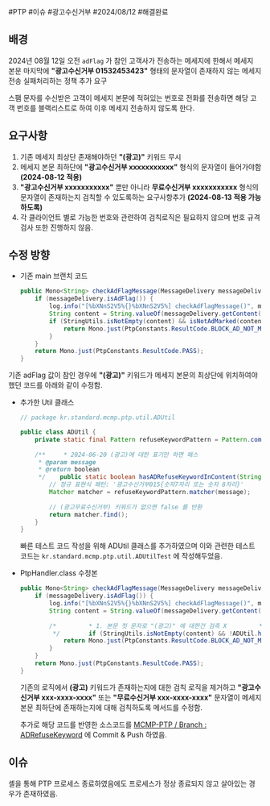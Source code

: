 #PTP #이슈 #광고수신거부 #2024/08/12 #해결완료


## 배경

2024년 08월 12일 오전 `adFlag` 가 참인 고객사가 전송하는 메세지에 한해서 메세지 본문 마지막에 **"광고수신거부 01532453423"** 형태의 문자열이 존재하지 않는  메세지 전송 실패처리하는 정책 추가 요구 

스팸 문자를 수신받은 고객이 메세지 본문에 적혀있는 번호로 전화를 전송하면 해당 고객 번호를 블랙리스트로 하여 이후 메세지 전송하지 않도록 한다.

## 요구사항

1. 기존 메세지 최상단 존재해야하던 **"(광고)"** 키워드 무시
2. 메세지 본문 최하단에 **"광고수신거부 xxxxxxxxxxx"** 형식의 문자열이 들어가야함 **(2024-08-12 적용)**
3. **"광고수신거부 xxxxxxxxxxx"** 뿐만 아니라 **무료수신거부 xxxxxxxxxxx** 형식의 문자열이 존재하는지 검칙할 수 있도록하는 요구사항추가  **(2024-08-13 적용 가능하도록)**
4. 각 클라이언트 별로 가능한 번호와 관련하여 검칙로직은 필요하지 않으며 번호 규격 검사 또한 진행하지 않음.

## 수정 방향

- 기존 main 브랜치 코드
	```java
	public Mono<String> checkAdFlagMessage(MessageDelivery messageDelivery) {  
		if (messageDelivery.isAdFlag()) {  
			log.info("[%bXNnS2V5%{}%bXNnS2V5%] checkAdFlagMessage()", messageDelivery.getUmsMsgId());  
			String content = String.valueOf(messageDelivery.getContent().get("message"));  
			if (StringUtils.isNotEmpty(content) && isNotAdMarked(content)) {  
				return Mono.just(PtpConstants.ResultCode.BLOCK_AD_NOT_MARKED);  
			}  
		}  
		return Mono.just(PtpConstants.ResultCode.PASS);  
	}
	```

기존 adFlag 값이 참인 경우에 **"(광고)"** 키워드가 메세지 본문의 최상단에 위치하여야 했던 코드를 아래와 같이 수정함.

- 추가한 Util 클래스
	```java
	// package kr.standard.mcmp.ptp.util.ADUtil
	
	public class ADUtil {  
	    private static final Pattern refuseKeywordPattern = Pattern.compile("(광고수신거부|무료수신거부)\\s?\\d{9,12}$");
	  
	    /**     * 2024-06-20 (광고)에 대한 표기만 하면 패스  
	     * @param message  
	     * @return boolean  
	     */    public static boolean hasADRefuseKeywordInContent(String message) {  
	        // 정규 표현식 패턴: '광고수신거부015{숫자7자리 또는 숫자 8자리}'  
	        Matcher matcher = refuseKeywordPattern.matcher(message);  
	  
	        // (광고무료수신거부) 키워드가 없으면 false 를 반환  
	        return matcher.find();  
	    }  
	}
	```

	빠른 테스트 코드 작성을 위해 ADUtil 클래스를 추가하였으며 이와 관련한 테스트 코드는 `kr.standard.mcmp.ptp.util.ADUtilTest` 에 작성해두었음.

- PtpHandler.class 수정본
	```java
	public Mono<String> checkAdFlagMessage(MessageDelivery messageDelivery) {  
	    if (messageDelivery.isAdFlag()) {  
	        log.info("[%bXNnS2V5%{}%bXNnS2V5%] checkAdFlagMessage()", messageDelivery.getUmsMsgId());  
	        String content = String.valueOf(messageDelivery.getContent().get("message"));  
	  
	        /*         * 1. 본문 첫 문자로 "(광고)" 에 대한건 검측 X         * 2. 메세지 하단에 "(광고수신거부)" 키워드는 검측해야함.  
	         */        if (StringUtils.isNotEmpty(content) && !ADUtil.hasADRefuseKeywordInContent(content)) {  
	            return Mono.just(PtpConstants.ResultCode.BLOCK_AD_NOT_MARKED);  
	        }  
	    }  
	    return Mono.just(PtpConstants.ResultCode.PASS);  
	}
	```

	기존의 로직에서 **(광고)** 키워드가 존재하는지에 대한 검칙 로직을 제거하고 **"광고수신거부 xxx-xxxx-xxxx"** 또는 **"무료수신거부 xxx-xxxx-xxxx"** 문자열이 메세지 본문 최하단에 존재하는지에 대해 검칙하도록 메서드를 수정함.

	추가로 해당 코드를 반영한 소스코드를 [MCMP-PTP / Branch : ADRefuseKeyword](https://github.com/stndrdntwrks/std-mcmp-ptp/tree/ADRefuseKeyword) 에 Commit & Push 하였음.

## 이슈

셸을 통해 PTP 프로세스 종료하였음에도 프로세스가 정상 종료되지 않고 살아있는 경우가 존재하였음.
